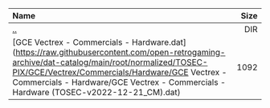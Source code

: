|Name|Size|
|:---|---:|
|[..](../index.html)|DIR|
|[GCE Vectrex - Commercials - Hardware.dat](https://raw.githubusercontent.com/open-retrogaming-archive/dat-catalog/main/root/normalized/TOSEC-PIX/GCE/Vectrex/Commercials/Hardware/GCE Vectrex - Commercials - Hardware/GCE Vectrex - Commercials - Hardware (TOSEC-v2022-12-21_CM).dat)|1092|
